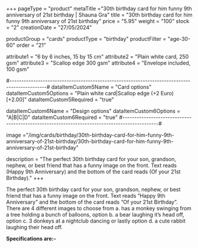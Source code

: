 +++
pageType = "product"
metaTitle ="30th birthday card for him funny 9th anniversary of 21st birthday | Shauna Gra"
title = "30th birthday card for him funny 9th anniversary of 21st birthday"
price = "5.95"
weight = "100"
stock = "2"
creationDate = "27/05/2024"

productGroup = "cards"
productType = "birthday"
productFilter = "age-30-60"
order = "21"

attribute1 = "6 by 6 inches, 15 by 15 cm" 
attribute2 = "Plain white card, 250 gsm"
attribute3 = "Scallop edge 300 gsm"
attribute4 = "Envelope included, 100 gsm"

#---------------------------------------------------------------------------------------------#
dataItemCustom5Name = "Card options"
dataItemCustom5Options = "Plain white card|Scallop edge (+2 Euro)[+2.00]"
dataItemCustom5Required = "true"

dataItemCustom6Name = "Design options"
dataItemCustom6Options = "A|B|C|D"
dataItemCustom6Required = "true"
#---------------------------------------------------------------------------------------------#

image ="/img/cards/birthday/30th-birthday-card-for-him-funny-9th-anniversary-of-21st-birthday/30th-birthday-card-for-him-funny-9th-anniversary-of-21st-birthday"

description = "The perfect 30th birthday card for your son, grandson, nephew, or best friend that has a funny image on the front. Text reads (Happy 9th Anniversary) and the bottom of the card reads (Of your 21st Birthday)."
+++

The perfect 30th birthday card for your son, grandson, nephew, or best friend that has a funny image on the front. Text reads “Happy 9th Anniversary” and the bottom of the card reads “Of your 21st Birthday”. There are 4 different images to choose from a. has a monkey swinging from a tree holding a bunch of balloons, option b. a bear laughing it’s head off, option c. 3 donkeys at a nightclub dancing or lastly option d. a cute rabbit laughing their head off.

**Specifications are:-**
